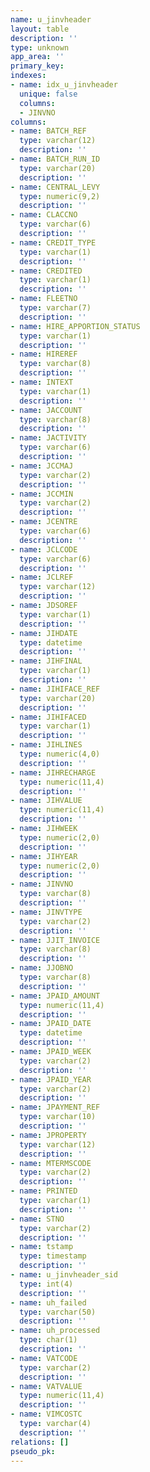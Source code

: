 ```yaml
---
name: u_jinvheader
layout: table
description: ''
type: unknown
app_area: ''
primary_key: 
indexes:
- name: idx_u_jinvheader
  unique: false
  columns:
  - JINVNO
columns:
- name: BATCH_REF
  type: varchar(12)
  description: ''
- name: BATCH_RUN_ID
  type: varchar(20)
  description: ''
- name: CENTRAL_LEVY
  type: numeric(9,2)
  description: ''
- name: CLACCNO
  type: varchar(6)
  description: ''
- name: CREDIT_TYPE
  type: varchar(1)
  description: ''
- name: CREDITED
  type: varchar(1)
  description: ''
- name: FLEETNO
  type: varchar(7)
  description: ''
- name: HIRE_APPORTION_STATUS
  type: varchar(1)
  description: ''
- name: HIREREF
  type: varchar(8)
  description: ''
- name: INTEXT
  type: varchar(1)
  description: ''
- name: JACCOUNT
  type: varchar(8)
  description: ''
- name: JACTIVITY
  type: varchar(6)
  description: ''
- name: JCCMAJ
  type: varchar(2)
  description: ''
- name: JCCMIN
  type: varchar(2)
  description: ''
- name: JCENTRE
  type: varchar(6)
  description: ''
- name: JCLCODE
  type: varchar(6)
  description: ''
- name: JCLREF
  type: varchar(12)
  description: ''
- name: JDSOREF
  type: varchar(1)
  description: ''
- name: JIHDATE
  type: datetime
  description: ''
- name: JIHFINAL
  type: varchar(1)
  description: ''
- name: JIHIFACE_REF
  type: varchar(20)
  description: ''
- name: JIHIFACED
  type: varchar(1)
  description: ''
- name: JIHLINES
  type: numeric(4,0)
  description: ''
- name: JIHRECHARGE
  type: numeric(11,4)
  description: ''
- name: JIHVALUE
  type: numeric(11,4)
  description: ''
- name: JIHWEEK
  type: numeric(2,0)
  description: ''
- name: JIHYEAR
  type: numeric(2,0)
  description: ''
- name: JINVNO
  type: varchar(8)
  description: ''
- name: JINVTYPE
  type: varchar(2)
  description: ''
- name: JJIT_INVOICE
  type: varchar(8)
  description: ''
- name: JJOBNO
  type: varchar(8)
  description: ''
- name: JPAID_AMOUNT
  type: numeric(11,4)
  description: ''
- name: JPAID_DATE
  type: datetime
  description: ''
- name: JPAID_WEEK
  type: varchar(2)
  description: ''
- name: JPAID_YEAR
  type: varchar(2)
  description: ''
- name: JPAYMENT_REF
  type: varchar(10)
  description: ''
- name: JPROPERTY
  type: varchar(12)
  description: ''
- name: MTERMSCODE
  type: varchar(2)
  description: ''
- name: PRINTED
  type: varchar(1)
  description: ''
- name: STNO
  type: varchar(2)
  description: ''
- name: tstamp
  type: timestamp
  description: ''
- name: u_jinvheader_sid
  type: int(4)
  description: ''
- name: uh_failed
  type: varchar(50)
  description: ''
- name: uh_processed
  type: char(1)
  description: ''
- name: VATCODE
  type: varchar(2)
  description: ''
- name: VATVALUE
  type: numeric(11,4)
  description: ''
- name: VIMCOSTC
  type: varchar(4)
  description: ''
relations: []
pseudo_pk: 
---
```


